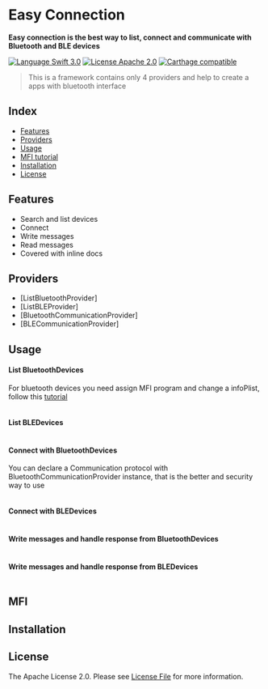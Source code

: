 # Easy Connection
**Easy connection is the best way to list, connect and communicate with Bluetooth and BLE devices**


[![Language Swift 3.0](https://img.shields.io/badge/Language-Swift%203.0-orange.svg?style=flat)](https://swift.org)
[![License Apache 2.0](https://img.shields.io/hexpm/l/plug.svg)](LICENSE.md)
[![Carthage compatible](https://img.shields.io/badge/Carthage-compatible-brightgreen.svg?style=flat)](https://github.com/Carthage/Carthage)

> This is a framework contains only 4 providers and help to create a apps with bluetooth interface

## Index  
- [Features](#features)
- [Providers](#providers)
- [Usage](#usage)
- [MFI tutorial](#mfi)
- [Installation](#installation)
- [License](#license)
## Features
 - Search and list devices
 - Connect
 - Write messages
 - Read messages
 - Covered with inline docs
## Providers

 - [ListBluetoothProvider]
 - [ListBLEProvider]
 - [BluetoothCommunicationProvider]
 - [BLECommunicationProvider]
 

## Usage
#### List BluetoothDevices
For bluetooth devices you need assign MFI program and change a infoPlist, follow this [tutorial](#mfi) 
```

```
#### List BLEDevices
```

```
#### Connect with BluetoothDevices
You can declare a Communication protocol with BluetoothCommunicationProvider instance, that is the better and security way to use
```

```
#### Connect with BLEDevices
```

```
#### Write messages and handle response from BluetoothDevices
```

```
#### Write messages and handle response from BLEDevices
```

```

## MFI

## Installation

## License 
The Apache License 2.0. Please see [License File](LICENSE.md) for more information.
